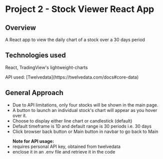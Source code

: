 # Project 2 - Stock Viewer React App

## Overview

A React app to view the daily chart of a stock over a 30 days period

## Technologies used

<p>React, TradingView's lightweight-charts</p>
<p>API used: [Twelvedata](https://twelvedata.com/docs#core-data)</p>

## General Approach

<ul>
    <li>Due to API limitations, only four stocks will be shown in the main page.</li>
    <li>A button to launch an individual stock's chart will appear as you hover over it.</li>
    <li>Choose to display either line chart or candlestick (default)</li>
    <li>Default timeframe is 1D and default range is 30 periods i.e. 30 days</li>
    <li>Click browser back button or Main button in navbar to go back to Main</li>
</ul>

<ul> <strong>Note for API usage:</strong>
    <li>requires personal API key, obtained from twelvedata</li>
    <li>enclose it in an .env file and retrieve it in the code</li>
</ul>
